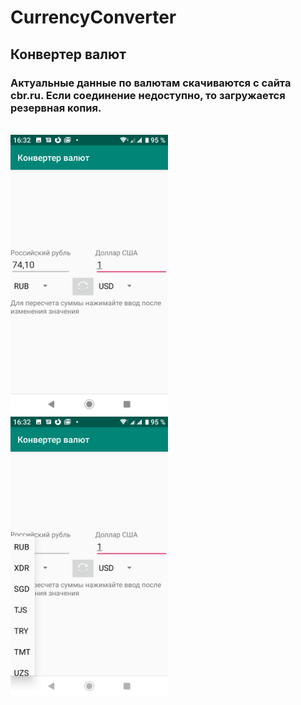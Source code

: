 # CurrencyConverter
<h2>Конвертер валют</h2>

<h3>Актуальные данные по валютам скачиваются с сайта cbr.ru. Если соединение недоступно, то загружается резервная копия.</h3>

<br>
<img src='/readme-resources/mainForm.png' width="50%" height="50%"/>
<br>
<img src='/readme-resources/currensyList.png' width="50%" height="50%"/>

